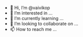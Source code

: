 - 👋 Hi, I’m @vaivikop
- 👀 I’m interested in ...
- 🌱 I’m currently learning ...
- 💞️ I’m looking to collaborate on ...
- 📫 How to reach me ...

<!---
vaivikop/vaivikop is a ✨ special ✨ repository because its `README.md` (this file) appears on your GitHub profile.
You can click the Preview link to take a look at your changes.
--->
